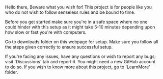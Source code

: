 Hello there,
Beware what you wish for! This project is for people like you who do not wish to follow senseless rules and be bound to time.

Before you get started make sure you're in a safe space where no one could hinder with this setup as it might take 5-10 minutes depending upon how slow or fast you're with computers.

Go to downloads folder on this webpage for setup. Make sure you follow all the steps given correctly to ensure successful setup.

If you're facing any issues, have any questions or wish to report any bugs; visit 'Discussions' tab and report it. You might need a new GitHub account to do so. If you wish to know more about this project, go to 'LearnMore' folder.
